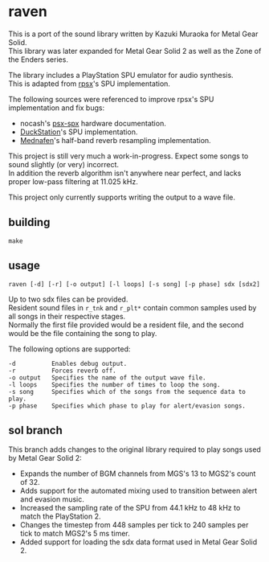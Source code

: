# raven

This is a port of the sound library written by Kazuki Muraoka for Metal Gear Solid.<br>
This library was later expanded for Metal Gear Solid 2 as well as the Zone of the Enders series.

The library includes a PlayStation SPU emulator for audio synthesis.<br>
This is adapted from [rpsx](https://github.com/KieronJ/rpsx)'s SPU implementation.<br>

The following sources were referenced to improve rpsx's SPU implementation and fix bugs:
- nocash's [psx-spx](https://psx-spx.consoledev.net) hardware documentation.
- [DuckStation](https://github.com/stenzek/duckstation)'s SPU implementation.
- [Mednafen](https://mednafen.github.io)'s half-band reverb resampling implementation.

This project is still very much a work-in-progress. Expect some songs to sound slightly (or very) incorrect.<br>
In addition the reverb algorithm isn't anywhere near perfect, and lacks proper low-pass filtering at 11.025 kHz.

This project only currently supports writing the output to a wave file.

## building
`make`

## usage

`raven [-d] [-r] [-o output] [-l loops] [-s song] [-p phase] sdx [sdx2]`

Up to two sdx files can be provided.<br>
Resident sound files in `r_tnk` and `r_plt*` contain common samples used by all songs in their respective stages.<br>
Normally the first file provided would be a resident file, and the second would be the file containing the song to play.

The following options are supported:
```
-d          Enables debug output.
-r          Forces reverb off.
-o output   Specifies the name of the output wave file.
-l loops    Specifies the number of times to loop the song.
-s song     Specifies which of the songs from the sequence data to play.
-p phase    Specifies which phase to play for alert/evasion songs.
```

## sol branch

This branch adds changes to the original library required to play songs used by Metal Gear Solid 2:
- Expands the number of BGM channels from MGS's 13 to MGS2's count of 32.
- Adds support for the automated mixing used to transition between alert and evasion music.
- Increased the sampling rate of the SPU from 44.1 kHz to 48 kHz to match the PlayStation 2.
- Changes the timestep from 448 samples per tick to 240 samples per tick to match MGS2's 5 ms timer.
- Added support for loading the sdx data format used in Metal Gear Solid 2.
